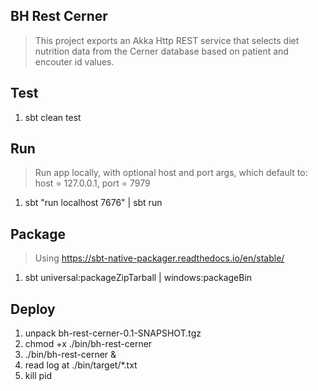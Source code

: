 BH Rest Cerner
--------------
>This project exports an Akka Http REST service that selects diet nutrition data from the Cerner database based on
>patient and encouter id values.

Test
----
1. sbt clean test

Run
---
>Run app locally, with optional host and port args, which default to: host = 127.0.0.1, port = 7979
1. sbt "run localhost 7676" | sbt run

Package
-------
>Using https://sbt-native-packager.readthedocs.io/en/stable/
1. sbt universal:packageZipTarball | windows:packageBin

Deploy
------
1. unpack bh-rest-cerner-0.1-SNAPSHOT.tgz
2. chmod +x ./bin/bh-rest-cerner
3. ./bin/bh-rest-cerner &
4. read log at ./bin/target/*.txt
5. kill pid